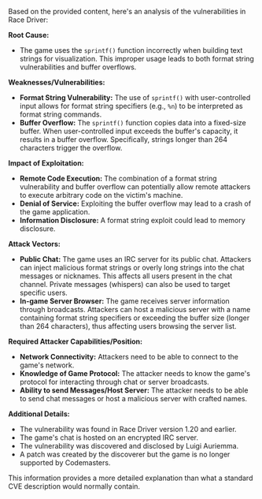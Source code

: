 Based on the provided content, here's an analysis of the vulnerabilities in Race Driver:

**Root Cause:**

*   The game uses the `sprintf()` function incorrectly when building text strings for visualization. This improper usage leads to both format string vulnerabilities and buffer overflows.

**Weaknesses/Vulnerabilities:**

*   **Format String Vulnerability:** The use of `sprintf()` with user-controlled input allows for format string specifiers (e.g., `%n`) to be interpreted as format string commands.
*   **Buffer Overflow:** The `sprintf()` function copies data into a fixed-size buffer. When user-controlled input exceeds the buffer's capacity, it results in a buffer overflow. Specifically, strings longer than 264 characters trigger the overflow.

**Impact of Exploitation:**

*   **Remote Code Execution:** The combination of a format string vulnerability and buffer overflow can potentially allow remote attackers to execute arbitrary code on the victim's machine.
*   **Denial of Service:** Exploiting the buffer overflow may lead to a crash of the game application.
*   **Information Disclosure:**  A format string exploit could lead to memory disclosure.

**Attack Vectors:**

*   **Public Chat:** The game uses an IRC server for its public chat. Attackers can inject malicious format strings or overly long strings into the chat messages or nicknames. This affects all users present in the chat channel. Private messages (whispers) can also be used to target specific users.
*   **In-game Server Browser:** The game receives server information through broadcasts. Attackers can host a malicious server with a name containing format string specifiers or exceeding the buffer size (longer than 264 characters), thus affecting users browsing the server list.

**Required Attacker Capabilities/Position:**

*   **Network Connectivity:** Attackers need to be able to connect to the game's network.
*   **Knowledge of Game Protocol:**  The attacker needs to know the game's protocol for interacting through chat or server broadcasts.
*   **Ability to send Messages/Host Server:** The attacker needs to be able to send chat messages or host a malicious server with crafted names.

**Additional Details:**

*   The vulnerability was found in Race Driver version 1.20 and earlier.
*   The game's chat is hosted on an encrypted IRC server.
*   The vulnerability was discovered and disclosed by Luigi Auriemma.
*   A patch was created by the discoverer but the game is no longer supported by Codemasters.

This information provides a more detailed explanation than what a standard CVE description would normally contain.
